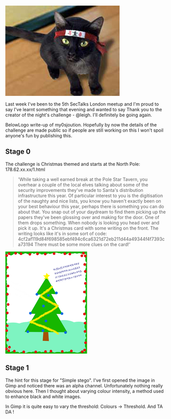 ![Logo](/assets/images/sectalks5-0.jpg)

Last week I've been to the 5th SecTalks London meetup and I'm proud to say I've learnt something that evening and wanted to say Thank you to the creator of the night's challenge - @leigh.  I'll definitely be going again.


BelowLogo write-up 
of my0sjoution. Hopefully by now the details of the challenge are made public so if people are still working on this I won't spoil anyone's fun by publishing this.

## Stage 0
The challenge is Christmas themed and  starts at the North Pole: 178.62.xx.xx/1.html

> 'While taking a well earned break at the Pole Star Tavern, you overhear a couple of the local elves talking about some of the security improvements they've made to Santa's distribution infrastructure this year.
Of particular interest to you is the digitisation of the naughty and nice lists, you know you haven't exactly been on your best behaviour this year, perhaps there is something you can do about that.
You snap out of your daydream to find them picking up the papers they've been glossing over and making for the door. One of them drops something. When nobody is looking you head over and pick it up.
It's a Christmas card with some writing on the front.
The writing looks like it's in some sort of code: 4cf2af119d84f698585ebf494c6ca6321d72eb211d44a49344f4f7393ca73194
There must be some more clues on the card!'

![Christmas card](/assets/images/sectalks5-1.png)

## Stage 1
The hint for this stage for "Simple stego". I've first opened the image in Gimp and noticed there was an alpha channel.  Unfortunately nothing really obvious here. Then I thought about varying colour intensity, a method used to enhance black and white images.

In Gimp it is quite easy to vary the threshold: Colours -> Threshold. And TA DA !
